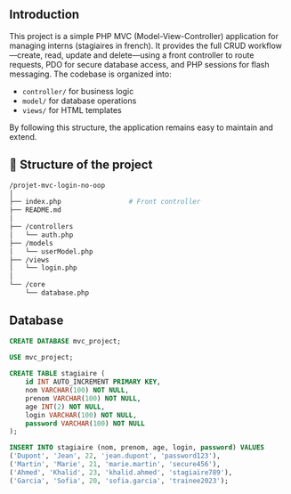 ## Introduction

This project is a simple PHP MVC (Model-View-Controller) application for managing interns (stagiaires in french). It provides the full CRUD workflow—create, read, update and delete—using a front controller to route requests, PDO for secure database access, and PHP sessions for flash messaging. The codebase is organized into:

- `controller/` for business logic
- `model/` for database operations
- `views/` for HTML templates

By following this structure, the application remains easy to maintain and extend.

## 📁 Structure of the project

```bash
/projet-mvc-login-no-oop
│
├── index.php                 # Front controller
├── README.md            
│
├── /controllers
│   └── auth.php
├── /models
│   └── userModel.php
├── /views
│   └── login.php
│
└── /core
    └── database.php
```

## Database

```sql 
CREATE DATABASE mvc_project;
       
USE mvc_project;

CREATE TABLE stagiaire (
    id INT AUTO_INCREMENT PRIMARY KEY,
    nom VARCHAR(100) NOT NULL,
    prenom VARCHAR(100) NOT NULL,
    age INT(2) NOT NULL,
    login VARCHAR(100) NOT NULL,
    password VARCHAR(100) NOT NULL
);

INSERT INTO stagiaire (nom, prenom, age, login, password) VALUES
('Dupont', 'Jean', 22, 'jean.dupont', 'password123'),
('Martin', 'Marie', 21, 'marie.martin', 'secure456'),
('Ahmed', 'Khalid', 23, 'khalid.ahmed', 'stagiaire789'),
('Garcia', 'Sofia', 20, 'sofia.garcia', 'trainee2023');
```
